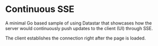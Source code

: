# Continuous SSE

A minimal Go based sample of using Datastar that showcases how the server would continuously push updates to the client (UI) through SSE.

The client establishes the connection right after the page is loaded.
